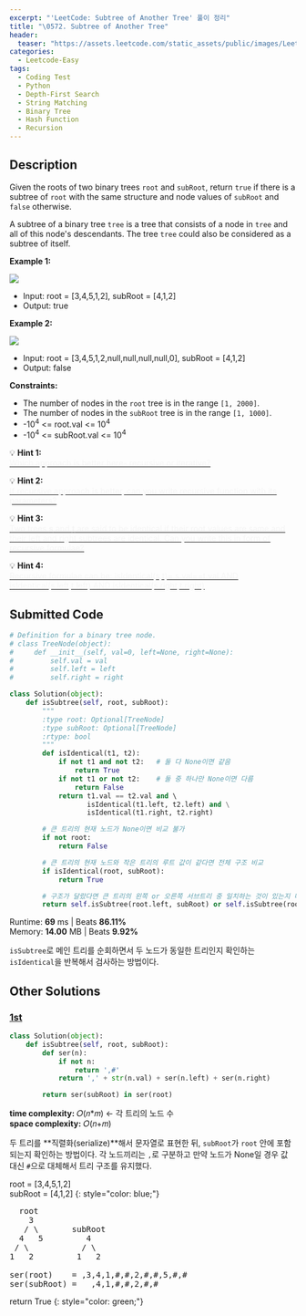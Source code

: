 ```yaml
---
excerpt: "'LeetCode: Subtree of Another Tree' 풀이 정리"
title: "\0572. Subtree of Another Tree"
header:
  teaser: "https://assets.leetcode.com/static_assets/public/images/LeetCode_Sharing.png"
categories:
  - Leetcode-Easy
tags:
  - Coding Test
  - Python
  - Depth-First Search
  - String Matching
  - Binary Tree
  - Hash Function
  - Recursion
---
```


## <i class="fa-solid fa-file-lines"></i> Description

Given the roots of two binary trees `root` and `subRoot`, return `true` if there is a subtree of `root` with the same structure and node values of `subRoot` and `false` otherwise.

A subtree of a binary tree `tree` is a tree that consists of a node in `tree` and all of this node's descendants. The tree `tree` could also be considered as a subtree of itself.

**Example 1:**

![](https://assets.leetcode.com/uploads/2021/04/28/subtree1-tree.jpg)
- Input: root = [3,4,5,1,2], subRoot = [4,1,2]
- Output: true

**Example 2:**

![](https://assets.leetcode.com/uploads/2021/04/28/subtree2-tree.jpg)
- Input: root = [3,4,5,1,2,null,null,null,null,0], subRoot = [4,1,2]
- Output: false

**Constraints:**

- The number of nodes in the `root` tree is in the range `[1, 2000]`.
- The number of nodes in the `subRoot` tree is in the range `[1, 1000]`.
- -10<sup>4</sup> <= root.val <= 10<sup>4</sup>
- -10<sup>4</sup> <= subRoot.val <= 10<sup>4</sup>

💡 **Hint 1:**   
<u><span style="color:#F5F5F5">Which approach is better here- recursive or iterative?</span></u>

💡 **Hint 2:**   
<u><span style="color:#F5F5F5">If recursive approach is better, can you write recursive function with its parameters?</span></u>

💡 **Hint 3:**   
<u><span style="color:#F5F5F5">Two trees <b>s</b> and <b>t</b> are said to be identical if their root values are same and their left and right subtrees are identical. Can you write this in form of recursive formulae?</span></u>

💡 **Hint 4:**   
<u><span style="color:#F5F5F5">Recursive formulae can be: isIdentical(s,t)= s.val==t.val AND isIdentical(s.left,t.left) AND isIdentical(s.right,t.right)</span></u>

## <i class="fa-solid fa-cloud-arrow-up"></i> Submitted Code

```python
# Definition for a binary tree node.
# class TreeNode(object):
#     def __init__(self, val=0, left=None, right=None):
#         self.val = val
#         self.left = left
#         self.right = right

class Solution(object):
    def isSubtree(self, root, subRoot):
        """
        :type root: Optional[TreeNode]
        :type subRoot: Optional[TreeNode]
        :rtype: bool
        """
        def isIdentical(t1, t2):
            if not t1 and not t2:   # 둘 다 None이면 같음
                return True
            if not t1 or not t2:    # 둘 중 하나만 None이면 다름
                return False
            return t1.val == t2.val and \   
                   isIdentical(t1.left, t2.left) and \
                   isIdentical(t1.right, t2.right)

        # 큰 트리의 현재 노드가 None이면 비교 불가
        if not root:
            return False

        # 큰 트리의 현재 노드와 작은 트리의 루트 값이 같다면 전체 구조 비교
        if isIdentical(root, subRoot):
            return True

        # 구조가 달랐다면 큰 트리의 왼쪽 or 오른쪽 서브트리 중 일치하는 것이 있는지 다시 확인
        return self.isSubtree(root.left, subRoot) or self.isSubtree(root.right, subRoot)
```
<i class="fa-solid fa-clock"></i> Runtime: **69** ms \| Beats **86.11%**    
<i class="fa-solid fa-memory"></i> Memory: **14.00** MB \| Beats **9.92%**

`isSubtree`로 메인 트리를 순회하면서 두 노드가 동일한 트리인지 확인하는 `isIdentical`을 반복해서 검사하는 방법이다.

## <i class="fa-solid fa-flask"></i> Other Solutions

### <a href="https://leetcode.com/problems/subtree-of-another-tree/solutions/6723566/master-subtree-detection-with-tree-seria-fvta/" target="_blank">1st</a>

```python
class Solution(object):
    def isSubtree(self, root, subRoot):
        def ser(n):
            if not n:
                return ',#'
            return ',' + str(n.val) + ser(n.left) + ser(n.right)

        return ser(subRoot) in ser(root)
```
<i class="fa-solid fa-clock"></i> **time complexity:** 𝑂(𝑛*𝑚) ← 각 트리의 노드 수   
<i class="fa-solid fa-memory"></i> **space complexity:** 𝑂(𝑛+𝑚)           

두 트리를 **직렬화(serialize)**해서 문자열로 표현한 뒤, `subRoot`가 `root` 안에 포함되는지 확인하는 방법이다. 각 노드끼리는 `,`로 구분하고 만약 노드가 None일 경우 값 대신 `#`으로 대체해서 트리 구조를 유지했다.

root = [3,4,5,1,2]    
subRoot = [4,1,2]
{: style="color: blue;"}
<pre>
  root          
    3           
   / \       subRoot
  4   5         4   
 / \           / \
1   2         1   2

ser(root)    = ,3,4,1,#,#,2,#,#,5,#,#
ser(subRoot) =   ,4,1,#,#,2,#,#
</pre>

return True
{: style="color: green;"}